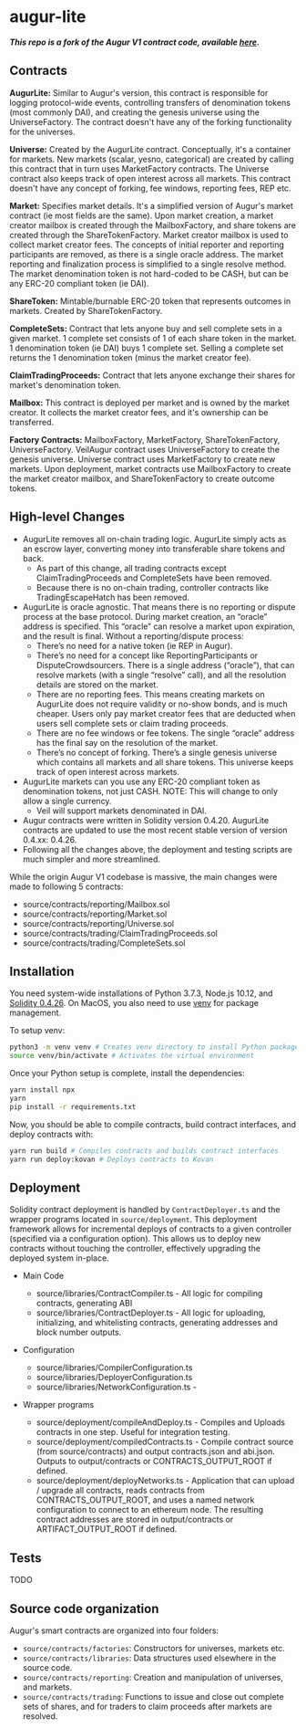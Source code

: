 # augur-lite

**_This repo is a fork of the Augur V1 contract code, available [here](https://github.com/AugurProject/augur-core)._**

## Contracts

**AugurLite:** Similar to Augur's version, this contract is responsible for logging protocol-wide events, controlling transfers of denomination tokens (most commonly DAI), and creating the genesis universe using the UniverseFactory. The contract doesn't have any of the forking functionality for the universes.

**Universe:** Created by the AugurLite contract. Conceptually, it's a container for markets. New markets (scalar, yesno, categorical) are created by calling this contract that in turn uses MarketFactory contracts. The Universe contract also keeps track of open interest across all markets. This contract doesn't have any concept of forking, fee windows, reporting fees, REP etc.

**Market:** Specifies market details. It's a simplified version of Augur's market contract (ie most fields are the same). Upon market creation, a market creator mailbox is created through the MailboxFactory, and share tokens are created through the ShareTokenFactory. Market creator mailbox is used to collect market creator fees. The concepts of initial reporter and reporting participants are removed, as there is a single oracle address. The market reporting and finalization process is simplified to a single resolve method. The market denomination token is not hard-coded to be CASH, but can be any ERC-20 compliant token (ie DAI).

**ShareToken:** Mintable/burnable ERC-20 token that represents outcomes in markets. Created by ShareTokenFactory.

**CompleteSets:** Contract that lets anyone buy and sell complete sets in a given market. 1 complete set consists of 1 of each share token in the market. 1 denomination token (ie DAI) buys 1 complete set. Selling a complete set returns the 1 denomination token (minus the market creator fee).

**ClaimTradingProceeds:** Contract that lets anyone exchange their shares for market's denomination token.

**Mailbox:** This contract is deployed per market and is owned by the market creator. It collects the market creator fees, and it's ownership can be transferred.

**Factory Contracts:** MailboxFactory, MarketFactory, ShareTokenFactory, UniverseFactory. VeilAugur contract uses UniverseFactory to create the genesis universe. Universe contract uses MarketFactory to create new markets. Upon deployment, market contracts use MailboxFactory to create the market creator mailbox, and ShareTokenFactory to create outcome tokens.

## High-level Changes

-   AugurLite removes all on-chain trading logic. AugurLite simply acts as an escrow layer, converting money into transferable share tokens and back.
    -   As part of this change, all trading contracts except ClaimTradingProceeds and CompleteSets have been removed.
    -   Because there is no on-chain trading, controller contracts like TradingEscapeHatch has been removed.
-   AugurLite is oracle agnostic. That means there is no reporting or dispute process at the base protocol. During market creation, an “oracle” address is specified. This “oracle” can resolve a market upon expiration, and the result is final. Without a reporting/dispute process:
    -   There’s no need for a native token (ie REP in Augur).
    -   There’s no need for a concept like ReportingParticipants or DisputeCrowdsourcers. There is a single address (“oracle”), that can resolve markets (with a single “resolve” call), and all the resolution details are stored on the market.
    -   There are no reporting fees. This means creating markets on AugurLite does not require validity or no-show bonds, and is much cheaper. Users only pay market creator fees that are deducted when users sell complete sets or claim trading proceeds.
    -   There are no fee windows or fee tokens. The single “oracle” address has the final say on the resolution of the market.
    -   There’s no concept of forking. There’s a single genesis universe which contains all markets and all share tokens. This universe keeps track of open interest across markets.
-   AugurLite markets can you use any ERC-20 compliant token as denomination tokens, not just CASH. NOTE: This will change to only allow a single currency.
    -   Veil will support markets denominated in DAI.
-   Augur contracts were written in Solidity version 0.4.20. AugurLite contracts are updated to use the most recent stable version of version 0.4.xx: 0.4.26.
-   Following all the changes above, the deployment and testing scripts are much simpler and more streamlined.

While the origin Augur V1 codebase is massive, the main changes were made to following 5 contracts:

-   source/contracts/reporting/Mailbox.sol
-   source/contracts/reporting/Market.sol
-   source/contracts/reporting/Universe.sol
-   source/contracts/trading/ClaimTradingProceeds.sol
-   source/contracts/trading/CompleteSets.sol

## Installation

You need system-wide installations of Python 3.7.3, Node.js 10.12, and [Solidity 0.4.26](https://github.com/ethereum/solidity/releases/tag/v0.4.26). On MacOS, you also need to use [venv](https://packaging.python.org/guides/installing-using-pip-and-virtual-environments/) for package management.

To setup venv:

```bash
python3 -m venv venv # Creates venv directory to install Python packages
source venv/bin/activate # Activates the virtual environment
```

Once your Python setup is complete, install the dependencies:

```bash
yarn install npx
yarn
pip install -r requirements.txt
```

Now, you should be able to compile contracts, build contract interfaces, and deploy contracts with:

```bash
yarn run build # Compiles contracts and builds contract interfaces
yarn run deploy:kovan # Deploys contracts to Kovan
```

## Deployment

Solidity contract deployment is handled by `ContractDeployer.ts` and the wrapper programs located in `source/deployment`. This deployment framework allows for incremental deploys of contracts to a given controller (specified via a configuration option). This allows us to deploy new contracts without touching the controller, effectively upgrading the deployed system in-place.

-   Main Code

    -   source/libraries/ContractCompiler.ts - All logic for compiling contracts, generating ABI
    -   source/libraries/ContractDeployer.ts - All logic for uploading, initializing, and whitelisting contracts, generating addresses and block number outputs.

-   Configuration

    -   source/libraries/CompilerConfiguration.ts
    -   source/libraries/DeployerConfiguration.ts
    -   source/libraries/NetworkConfiguration.ts -

-   Wrapper programs
    -   source/deployment/compileAndDeploy.ts - Compiles and Uploads contracts in one step. Useful for integration testing.
    -   source/deployment/compiledContracts.ts - Compile contract source (from source/contracts) and output contracts.json and abi.json. Outputs to output/contracts or CONTRACTS_OUTPUT_ROOT if defined.
    -   source/deployment/deployNetworks.ts - Application that can upload / upgrade all contracts, reads contracts from CONTRACTS_OUTPUT_ROOT, and uses a named network configuration to connect to an ethereum node. The resulting contract addresses are stored in output/contracts or ARTIFACT_OUTPUT_ROOT if defined.

## Tests

TODO

## Source code organization

Augur's smart contracts are organized into four folders:

-   `source/contracts/factories`: Constructors for universes, markets etc.
-   `source/contracts/libraries`: Data structures used elsewhere in the source code.
-   `source/contracts/reporting`: Creation and manipulation of universes, and markets.
-   `source/contracts/trading`: Functions to issue and close out complete sets of shares, and for traders to claim proceeds after markets are resolved.
